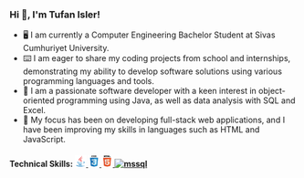### Hi 👋, I'm Tufan Isler!

- 🖥 I am currently a Computer Engineering Bachelor Student at Sivas Cumhuriyet University.
- ⌨️ I am eager to share my coding projects from school and internships, demonstrating my ability to develop software solutions using various programming languages and tools.
- 💫 I am a passionate software developer with a keen interest in object-oriented programming using Java, as well as data analysis with SQL and Excel.
- 🌱 My focus has been on developing full-stack web applications, and I have been improving my skills in languages such as HTML and JavaScript.





<p align="left">
  <h4 align="left">Technical Skills:
  <a href="https://www.java.com" target="_blank" rel="noreferrer"> <img src="https://raw.githubusercontent.com/devicons/devicon/master/icons/java/java-original.svg" alt="java" width="20" height="20"/> </a>
  <a href="https://www.w3schools.com/css/" target="_blank" rel="noreferrer"> <img src="https://raw.githubusercontent.com/devicons/devicon/master/icons/css3/css3-original-wordmark.svg" alt="css3" width="20" height="20"/> </a> 
  <a href="https://www.w3.org/html/" target="_blank" rel="noreferrer"> <img src="https://raw.githubusercontent.com/devicons/devicon/master/icons/html5/html5-original-wordmark.svg" alt="html5" width="20" height="20"/> </a> 
  <a href="https://www.microsoft.com/en-us/sql-server" target="_blank" rel="noreferrer"> <img src="https://www.svgrepo.com/show/303229/microsoft-sql-server-logo.svg" alt="mssql" width="20" height="20"/> </a> 
</p>
  
<br />

